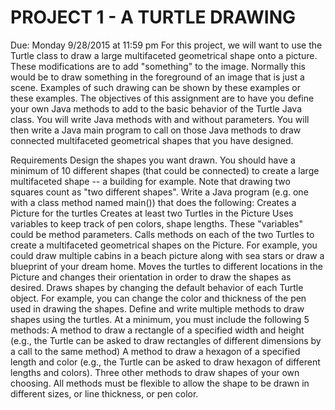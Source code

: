 # PROJECT 1 - A TURTLE DRAWING
Due: Monday 9/28/2015 at 11:59 pm
For this project, we will want to use the Turtle class to draw a large multifaceted geometrical shape onto a picture. These modifications are to add "something" to the image. 
Normally this would be to draw something in the foreground of an image that is just a scene. 
Examples of such drawing can be shown by these examples or these examples.
The objectives of this assignment are to have you define your own Java methods to add to the basic behavior of the Turtle Java class. You will write Java methods with and without parameters. 
You will then write a Java main program to call on those Java methods to draw connected multifaceted geometrical shapes that you have designed.

Requirements
Design the shapes you want drawn. You should have a minimum of 10 different shapes (that could be connected) to create a large multifaceted shape -- a building for example. 
Note that drawing two squares count as "two different shapes".
Write a Java program (e.g. one with a class method named main()) that does the following:
Creates a Picture for the turtles
Creates at least two Turtles in the Picture
Uses variables to keep track of pen colors, shape lengths. These "variables" could be method parameters.
Calls methods on each of the two Turtles to create a multifaceted geometrical shapes on the Picture. 
For example, you could draw multiple cabins in a beach picture along with sea stars or draw a blueprint of your dream home.
Moves the turtles to different locations in the Picture and changes their orientation in order to draw the shapes as desired.
Draws shapes by changing the default behavior of each Turtle object. For example, you can change the color and thickness of the pen used in drawing the shapes.
Define and write multiple methods to draw shapes using the turtles. At a minimum, you must include the following 5 methods:
A method to draw a rectangle of a specified width and height (e.g., the Turtle can be asked to draw rectangles of different dimensions by a call to the same method)
A method to draw a hexagon of a specified length and color (e.g., the Turtle can be asked to draw hexagon of different lengths and colors).
Three other methods to draw shapes of your own choosing. All methods must be flexible to allow the shape to be drawn in different sizes, or line thickness, or pen color.
